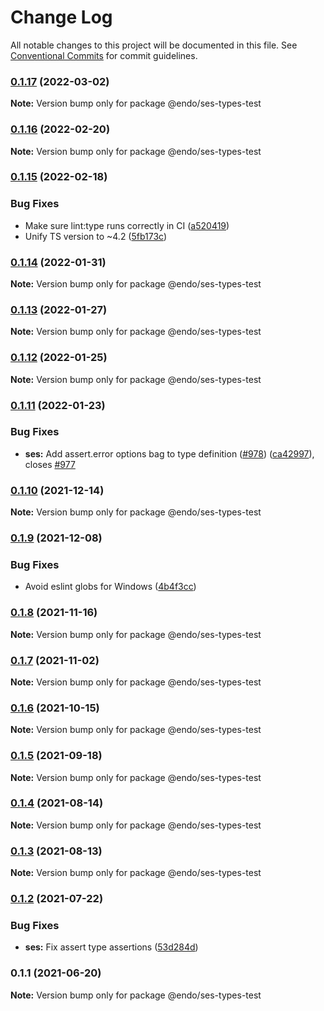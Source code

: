 # Change Log

All notable changes to this project will be documented in this file.
See [Conventional Commits](https://conventionalcommits.org) for commit guidelines.

### [0.1.17](https://github.com/endojs/endo/compare/@endo/ses-types-test@0.1.16...@endo/ses-types-test@0.1.17) (2022-03-02)

**Note:** Version bump only for package @endo/ses-types-test





### [0.1.16](https://github.com/endojs/endo/compare/@endo/ses-types-test@0.1.15...@endo/ses-types-test@0.1.16) (2022-02-20)

**Note:** Version bump only for package @endo/ses-types-test





### [0.1.15](https://github.com/endojs/endo/compare/@endo/ses-types-test@0.1.14...@endo/ses-types-test@0.1.15) (2022-02-18)


### Bug Fixes

* Make sure lint:type runs correctly in CI ([a520419](https://github.com/endojs/endo/commit/a52041931e72cb7b7e3e21dde39c099cc9f262b0))
* Unify TS version to ~4.2 ([5fb173c](https://github.com/endojs/endo/commit/5fb173c05c9427dca5adfe66298c004780e8b86c))



### [0.1.14](https://github.com/endojs/endo/compare/@endo/ses-types-test@0.1.13...@endo/ses-types-test@0.1.14) (2022-01-31)

**Note:** Version bump only for package @endo/ses-types-test





### [0.1.13](https://github.com/endojs/endo/compare/@endo/ses-types-test@0.1.12...@endo/ses-types-test@0.1.13) (2022-01-27)

**Note:** Version bump only for package @endo/ses-types-test





### [0.1.12](https://github.com/endojs/endo/compare/@endo/ses-types-test@0.1.11...@endo/ses-types-test@0.1.12) (2022-01-25)

**Note:** Version bump only for package @endo/ses-types-test





### [0.1.11](https://github.com/endojs/endo/compare/@endo/ses-types-test@0.1.10...@endo/ses-types-test@0.1.11) (2022-01-23)


### Bug Fixes

* **ses:** Add assert.error options bag to type definition ([#978](https://github.com/endojs/endo/issues/978)) ([ca42997](https://github.com/endojs/endo/commit/ca4299714d5769ea15418612f679abb400ff7e25)), closes [#977](https://github.com/endojs/endo/issues/977)



### [0.1.10](https://github.com/endojs/endo/compare/@endo/ses-types-test@0.1.9...@endo/ses-types-test@0.1.10) (2021-12-14)

**Note:** Version bump only for package @endo/ses-types-test





### [0.1.9](https://github.com/endojs/endo/compare/@endo/ses-types-test@0.1.8...@endo/ses-types-test@0.1.9) (2021-12-08)


### Bug Fixes

* Avoid eslint globs for Windows ([4b4f3cc](https://github.com/endojs/endo/commit/4b4f3ccaf3f5e8d53faefb4264db343dd603bf80))



### [0.1.8](https://github.com/endojs/endo/compare/@endo/ses-types-test@0.1.7...@endo/ses-types-test@0.1.8) (2021-11-16)

**Note:** Version bump only for package @endo/ses-types-test





### [0.1.7](https://github.com/endojs/endo/compare/@endo/ses-types-test@0.1.6...@endo/ses-types-test@0.1.7) (2021-11-02)

**Note:** Version bump only for package @endo/ses-types-test





### [0.1.6](https://github.com/endojs/endo/compare/@endo/ses-types-test@0.1.5...@endo/ses-types-test@0.1.6) (2021-10-15)

**Note:** Version bump only for package @endo/ses-types-test





### [0.1.5](https://github.com/endojs/endo/compare/@endo/ses-types-test@0.1.4...@endo/ses-types-test@0.1.5) (2021-09-18)

**Note:** Version bump only for package @endo/ses-types-test





### [0.1.4](https://github.com/endojs/endo/compare/@endo/ses-types-test@0.1.3...@endo/ses-types-test@0.1.4) (2021-08-14)

**Note:** Version bump only for package @endo/ses-types-test





### [0.1.3](https://github.com/endojs/endo/compare/@endo/ses-types-test@0.1.2...@endo/ses-types-test@0.1.3) (2021-08-13)

**Note:** Version bump only for package @endo/ses-types-test





### [0.1.2](https://github.com/endojs/endo/compare/@endo/ses-types-test@0.1.1...@endo/ses-types-test@0.1.2) (2021-07-22)


### Bug Fixes

* **ses:** Fix assert type assertions ([53d284d](https://github.com/endojs/endo/commit/53d284d04eebed57ccaf19b43a1ff9a71393cc6b))



### 0.1.1 (2021-06-20)

**Note:** Version bump only for package @endo/ses-types-test
